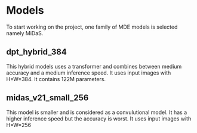 # Models
To start working on the project, one family of MDE models is selected namely MiDaS. 
## dpt_hybrid_384
This hybrid models uses a transformer and combines between medium accuracy and a medium inference speed. It uses input images with H=W=384.
It contains 122M parameters.

## midas_v21_small_256
This model is smaller and is considered as a convulutional model. It has a higher inference speed but the accuracy is worst. It uses input images with H=W=256
